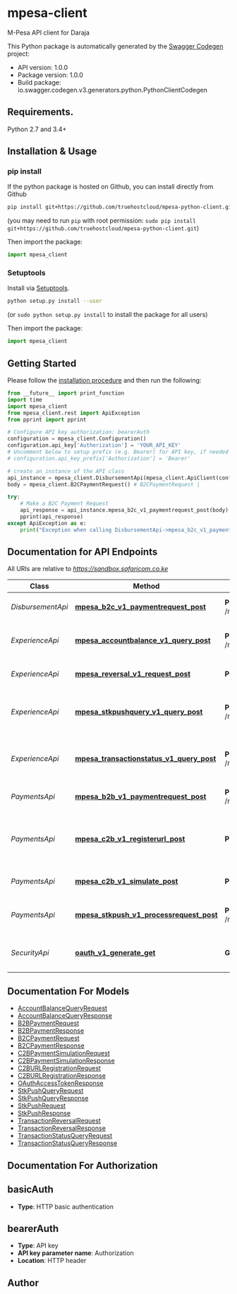 # mpesa-client
M-Pesa API client for Daraja

This Python package is automatically generated by the [Swagger Codegen](https://github.com/swagger-api/swagger-codegen) project:

- API version: 1.0.0
- Package version: 1.0.0
- Build package: io.swagger.codegen.v3.generators.python.PythonClientCodegen

## Requirements.

Python 2.7 and 3.4+

## Installation & Usage
### pip install

If the python package is hosted on Github, you can install directly from Github

```sh
pip install git+https://github.com/truehostcloud/mpesa-python-client.git
```
(you may need to run `pip` with root permission: `sudo pip install git+https://github.com/truehostcloud/mpesa-python-client.git`)

Then import the package:
```python
import mpesa_client 
```

### Setuptools

Install via [Setuptools](http://pypi.python.org/pypi/setuptools).

```sh
python setup.py install --user
```
(or `sudo python setup.py install` to install the package for all users)

Then import the package:
```python
import mpesa_client
```

## Getting Started

Please follow the [installation procedure](#installation--usage) and then run the following:

```python
from __future__ import print_function
import time
import mpesa_client
from mpesa_client.rest import ApiException
from pprint import pprint

# Configure API key authorization: bearerAuth
configuration = mpesa_client.Configuration()
configuration.api_key['Authorization'] = 'YOUR_API_KEY'
# Uncomment below to setup prefix (e.g. Bearer) for API key, if needed
# configuration.api_key_prefix['Authorization'] = 'Bearer'

# create an instance of the API class
api_instance = mpesa_client.DisbursementApi(mpesa_client.ApiClient(configuration))
body = mpesa_client.B2CPaymentRequest() # B2CPaymentRequest | 

try:
    # Make a B2C Payment Request
    api_response = api_instance.mpesa_b2c_v1_paymentrequest_post(body)
    pprint(api_response)
except ApiException as e:
    print("Exception when calling DisbursementApi->mpesa_b2c_v1_paymentrequest_post: %s\n" % e)
```

## Documentation for API Endpoints

All URIs are relative to *https://sandbox.safaricom.co.ke*

Class | Method | HTTP request | Description
------------ | ------------- | ------------- | -------------
*DisbursementApi* | [**mpesa_b2c_v1_paymentrequest_post**](docs/DisbursementApi.md#mpesa_b2c_v1_paymentrequest_post) | **POST** /mpesa/b2c/v1/paymentrequest | Make a B2C Payment Request
*ExperienceApi* | [**mpesa_accountbalance_v1_query_post**](docs/ExperienceApi.md#mpesa_accountbalance_v1_query_post) | **POST** /mpesa/accountbalance/v1/query | Make an Account Balance query
*ExperienceApi* | [**mpesa_reversal_v1_request_post**](docs/ExperienceApi.md#mpesa_reversal_v1_request_post) | **POST** /mpesa/reversal/v1/request | Reverse an M-Pesa Transaction
*ExperienceApi* | [**mpesa_stkpushquery_v1_query_post**](docs/ExperienceApi.md#mpesa_stkpushquery_v1_query_post) | **POST** /mpesa/stkpushquery/v1/query | Query the status of a Lipa na M-Pesa Online Payment
*ExperienceApi* | [**mpesa_transactionstatus_v1_query_post**](docs/ExperienceApi.md#mpesa_transactionstatus_v1_query_post) | **POST** /mpesa/transactionstatus/v1/query | Query the Transaction Status of an M-Pesa Transaction
*PaymentsApi* | [**mpesa_b2b_v1_paymentrequest_post**](docs/PaymentsApi.md#mpesa_b2b_v1_paymentrequest_post) | **POST** /mpesa/b2b/v1/paymentrequest | Make a B2B Payment Request
*PaymentsApi* | [**mpesa_c2b_v1_registerurl_post**](docs/PaymentsApi.md#mpesa_c2b_v1_registerurl_post) | **POST** /mpesa/c2b/v1/registerurl | Register C2B Confirmation and Validation URLs
*PaymentsApi* | [**mpesa_c2b_v1_simulate_post**](docs/PaymentsApi.md#mpesa_c2b_v1_simulate_post) | **POST** /mpesa/c2b/v1/simulate | Simulate a C2B Payment
*PaymentsApi* | [**mpesa_stkpush_v1_processrequest_post**](docs/PaymentsApi.md#mpesa_stkpush_v1_processrequest_post) | **POST** /mpesa/stkpush/v1/processrequest | Initiate a Lipa na M-Pesa Online Payment
*SecurityApi* | [**oauth_v1_generate_get**](docs/SecurityApi.md#oauth_v1_generate_get) | **GET** /oauth/v1/generate | Generate an OAuth Access Token

## Documentation For Models

 - [AccountBalanceQueryRequest](docs/AccountBalanceQueryRequest.md)
 - [AccountBalanceQueryResponse](docs/AccountBalanceQueryResponse.md)
 - [B2BPaymentRequest](docs/B2BPaymentRequest.md)
 - [B2BPaymentResponse](docs/B2BPaymentResponse.md)
 - [B2CPaymentRequest](docs/B2CPaymentRequest.md)
 - [B2CPaymentResponse](docs/B2CPaymentResponse.md)
 - [C2BPaymentSimulationRequest](docs/C2BPaymentSimulationRequest.md)
 - [C2BPaymentSimulationResponse](docs/C2BPaymentSimulationResponse.md)
 - [C2BURLRegistrationRequest](docs/C2BURLRegistrationRequest.md)
 - [C2BURLRegistrationResponse](docs/C2BURLRegistrationResponse.md)
 - [OAuthAccessTokenResponse](docs/OAuthAccessTokenResponse.md)
 - [StkPushQueryRequest](docs/StkPushQueryRequest.md)
 - [StkPushQueryResponse](docs/StkPushQueryResponse.md)
 - [StkPushRequest](docs/StkPushRequest.md)
 - [StkPushResponse](docs/StkPushResponse.md)
 - [TransactionReversalRequest](docs/TransactionReversalRequest.md)
 - [TransactionReversalResponse](docs/TransactionReversalResponse.md)
 - [TransactionStatusQueryRequest](docs/TransactionStatusQueryRequest.md)
 - [TransactionStatusQueryResponse](docs/TransactionStatusQueryResponse.md)

## Documentation For Authorization


## basicAuth

- **Type**: HTTP basic authentication

## bearerAuth

- **Type**: API key
- **API key parameter name**: Authorization
- **Location**: HTTP header


## Author


